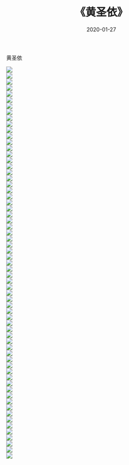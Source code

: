 ﻿---
layout: post
title:  《黄圣依》
date:   2020-01-27
img: http://img.660000.xyz/Sharelink/壁纸/明星魅力/华人明星/黄圣依/000.jpg
categories: [美女, 清纯, 唯美]
---

黄圣依

 ![](http://img.660000.xyz/Sharelink/壁纸/明星魅力/华人明星/黄圣依/001.jpg) <br>![](http://img.660000.xyz/Sharelink/壁纸/明星魅力/华人明星/黄圣依/002.jpg) <br>![](http://img.660000.xyz/Sharelink/壁纸/明星魅力/华人明星/黄圣依/003.jpg) <br>![](http://img.660000.xyz/Sharelink/壁纸/明星魅力/华人明星/黄圣依/004.jpg) <br>![](http://img.660000.xyz/Sharelink/壁纸/明星魅力/华人明星/黄圣依/005.jpg) <br>![](http://img.660000.xyz/Sharelink/壁纸/明星魅力/华人明星/黄圣依/006.jpg) <br>![](http://img.660000.xyz/Sharelink/壁纸/明星魅力/华人明星/黄圣依/007.jpg) <br>![](http://img.660000.xyz/Sharelink/壁纸/明星魅力/华人明星/黄圣依/008.jpg) <br>![](http://img.660000.xyz/Sharelink/壁纸/明星魅力/华人明星/黄圣依/009.jpg) <br>![](http://img.660000.xyz/Sharelink/壁纸/明星魅力/华人明星/黄圣依/010.jpg) <br>![](http://img.660000.xyz/Sharelink/壁纸/明星魅力/华人明星/黄圣依/011.jpg) <br>![](http://img.660000.xyz/Sharelink/壁纸/明星魅力/华人明星/黄圣依/012.jpg) <br>![](http://img.660000.xyz/Sharelink/壁纸/明星魅力/华人明星/黄圣依/013.jpg) <br>![](http://img.660000.xyz/Sharelink/壁纸/明星魅力/华人明星/黄圣依/014.jpg) <br>![](http://img.660000.xyz/Sharelink/壁纸/明星魅力/华人明星/黄圣依/015.jpg) <br>![](http://img.660000.xyz/Sharelink/壁纸/明星魅力/华人明星/黄圣依/016.jpg) <br>![](http://img.660000.xyz/Sharelink/壁纸/明星魅力/华人明星/黄圣依/017.jpg) <br>![](http://img.660000.xyz/Sharelink/壁纸/明星魅力/华人明星/黄圣依/018.jpg) <br>![](http://img.660000.xyz/Sharelink/壁纸/明星魅力/华人明星/黄圣依/019.jpg) <br>![](http://img.660000.xyz/Sharelink/壁纸/明星魅力/华人明星/黄圣依/020.jpg) <br>![](http://img.660000.xyz/Sharelink/壁纸/明星魅力/华人明星/黄圣依/021.jpg) <br>![](http://img.660000.xyz/Sharelink/壁纸/明星魅力/华人明星/黄圣依/022.jpg) <br>![](http://img.660000.xyz/Sharelink/壁纸/明星魅力/华人明星/黄圣依/023.jpg) <br>![](http://img.660000.xyz/Sharelink/壁纸/明星魅力/华人明星/黄圣依/024.jpg) <br>![](http://img.660000.xyz/Sharelink/壁纸/明星魅力/华人明星/黄圣依/025.jpg) <br>![](http://img.660000.xyz/Sharelink/壁纸/明星魅力/华人明星/黄圣依/026.jpg) <br>![](http://img.660000.xyz/Sharelink/壁纸/明星魅力/华人明星/黄圣依/027.jpg) <br>![](http://img.660000.xyz/Sharelink/壁纸/明星魅力/华人明星/黄圣依/028.jpg) <br>![](http://img.660000.xyz/Sharelink/壁纸/明星魅力/华人明星/黄圣依/029.jpg) <br>![](http://img.660000.xyz/Sharelink/壁纸/明星魅力/华人明星/黄圣依/030.jpg) <br>![](http://img.660000.xyz/Sharelink/壁纸/明星魅力/华人明星/黄圣依/031.jpg) <br>![](http://img.660000.xyz/Sharelink/壁纸/明星魅力/华人明星/黄圣依/032.jpg) <br>![](http://img.660000.xyz/Sharelink/壁纸/明星魅力/华人明星/黄圣依/033.jpg) <br>![](http://img.660000.xyz/Sharelink/壁纸/明星魅力/华人明星/黄圣依/034.jpg) <br>![](http://img.660000.xyz/Sharelink/壁纸/明星魅力/华人明星/黄圣依/035.jpg) <br>![](http://img.660000.xyz/Sharelink/壁纸/明星魅力/华人明星/黄圣依/036.jpg) <br>![](http://img.660000.xyz/Sharelink/壁纸/明星魅力/华人明星/黄圣依/037.jpg) <br>![](http://img.660000.xyz/Sharelink/壁纸/明星魅力/华人明星/黄圣依/038.jpg) <br>![](http://img.660000.xyz/Sharelink/壁纸/明星魅力/华人明星/黄圣依/039.jpg) <br>![](http://img.660000.xyz/Sharelink/壁纸/明星魅力/华人明星/黄圣依/040.jpg) <br>![](http://img.660000.xyz/Sharelink/壁纸/明星魅力/华人明星/黄圣依/041.jpg) <br>![](http://img.660000.xyz/Sharelink/壁纸/明星魅力/华人明星/黄圣依/042.jpg) <br>![](http://img.660000.xyz/Sharelink/壁纸/明星魅力/华人明星/黄圣依/043.jpg) <br>![](http://img.660000.xyz/Sharelink/壁纸/明星魅力/华人明星/黄圣依/044.jpg) <br>![](http://img.660000.xyz/Sharelink/壁纸/明星魅力/华人明星/黄圣依/045.jpg) <br>![](http://img.660000.xyz/Sharelink/壁纸/明星魅力/华人明星/黄圣依/046.jpg) <br>![](http://img.660000.xyz/Sharelink/壁纸/明星魅力/华人明星/黄圣依/047.jpg) <br>![](http://img.660000.xyz/Sharelink/壁纸/明星魅力/华人明星/黄圣依/048.jpg) <br>![](http://img.660000.xyz/Sharelink/壁纸/明星魅力/华人明星/黄圣依/049.jpg) <br>![](http://img.660000.xyz/Sharelink/壁纸/明星魅力/华人明星/黄圣依/050.jpg) <br>![](http://img.660000.xyz/Sharelink/壁纸/明星魅力/华人明星/黄圣依/051.jpg) <br>![](http://img.660000.xyz/Sharelink/壁纸/明星魅力/华人明星/黄圣依/052.jpg) <br>![](http://img.660000.xyz/Sharelink/壁纸/明星魅力/华人明星/黄圣依/053.jpg) <br>![](http://img.660000.xyz/Sharelink/壁纸/明星魅力/华人明星/黄圣依/054.jpg) <br>![](http://img.660000.xyz/Sharelink/壁纸/明星魅力/华人明星/黄圣依/055.jpg) <br>![](http://img.660000.xyz/Sharelink/壁纸/明星魅力/华人明星/黄圣依/056.jpg) <br>![](http://img.660000.xyz/Sharelink/壁纸/明星魅力/华人明星/黄圣依/057.jpg) <br>![](http://img.660000.xyz/Sharelink/壁纸/明星魅力/华人明星/黄圣依/058.jpg) <br>![](http://img.660000.xyz/Sharelink/壁纸/明星魅力/华人明星/黄圣依/059.jpg) <br>![](http://img.660000.xyz/Sharelink/壁纸/明星魅力/华人明星/黄圣依/060.jpg) <br>![](http://img.660000.xyz/Sharelink/壁纸/明星魅力/华人明星/黄圣依/061.jpg) <br>![](http://img.660000.xyz/Sharelink/壁纸/明星魅力/华人明星/黄圣依/062.jpg) <br>![](http://img.660000.xyz/Sharelink/壁纸/明星魅力/华人明星/黄圣依/063.jpg) <br>![](http://img.660000.xyz/Sharelink/壁纸/明星魅力/华人明星/黄圣依/064.jpg) <br>![](http://img.660000.xyz/Sharelink/壁纸/明星魅力/华人明星/黄圣依/065.jpg) <br>